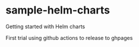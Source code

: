 # sample-helm-charts
Getting started with Helm charts

First trial using github actions to release to ghpages